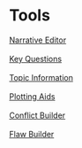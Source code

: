 # Tools #
[Narrative Editor](Narrative_Editor.md) <br/><br/>
[Key Questions](Key_Questions.md) <br/><br/>
[Topic Information](Topic_Information.md) <br/><br/>
[Plotting Aids](Plotting_Aids.md) <br/><br/>
[Conflict Builder](Conflict_Builder.md) <br/><br/>
[Flaw Builder](Flaw_Builder.md) <br/><br/>
